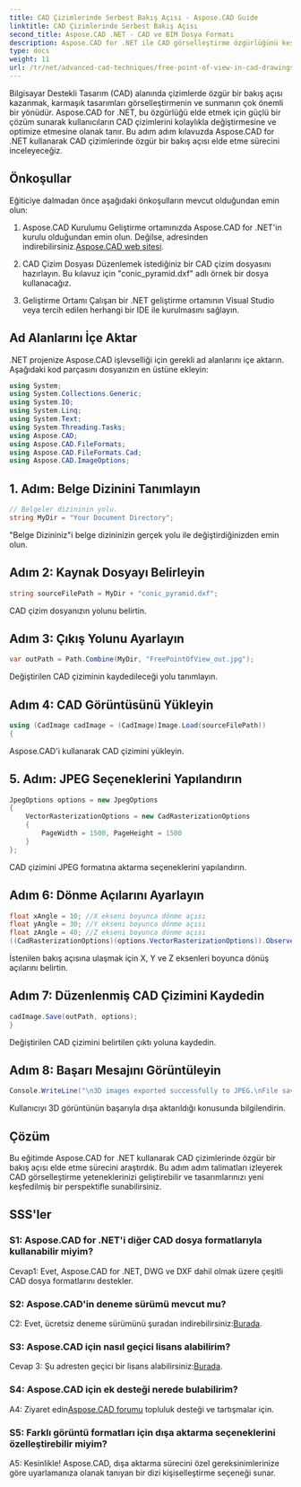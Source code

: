```yaml
---
title: CAD Çizimlerinde Serbest Bakış Açısı - Aspose.CAD Guide
linktitle: CAD Çizimlerinde Serbest Bakış Açısı
second_title: Aspose.CAD .NET - CAD ve BIM Dosya Formatı
description: Aspose.CAD for .NET ile CAD görselleştirme özgürlüğünü keşfedin. Benzersiz bir bakış açısı için adım adım kılavuzumuzu izleyin.
type: docs
weight: 11
url: /tr/net/advanced-cad-techniques/free-point-of-view-in-cad-drawings/
---
```

Bilgisayar Destekli Tasarım (CAD) alanında çizimlerde özgür bir bakış açısı kazanmak, karmaşık tasarımları görselleştirmenin ve sunmanın çok önemli bir yönüdür. Aspose.CAD for .NET, bu özgürlüğü elde etmek için güçlü bir çözüm sunarak kullanıcıların CAD çizimlerini kolaylıkla değiştirmesine ve optimize etmesine olanak tanır. Bu adım adım kılavuzda Aspose.CAD for .NET kullanarak CAD çizimlerinde özgür bir bakış açısı elde etme sürecini inceleyeceğiz.

## Önkoşullar

Eğiticiye dalmadan önce aşağıdaki önkoşulların mevcut olduğundan emin olun:

1. Aspose.CAD Kurulumu
 Geliştirme ortamınızda Aspose.CAD for .NET'in kurulu olduğundan emin olun. Değilse, adresinden indirebilirsiniz.[Aspose.CAD web sitesi](https://releases.aspose.com/cad/net/).

2. CAD Çizim Dosyası
Düzenlemek istediğiniz bir CAD çizim dosyasını hazırlayın. Bu kılavuz için "conic_pyramid.dxf" adlı örnek bir dosya kullanacağız.

3. Geliştirme Ortamı
Çalışan bir .NET geliştirme ortamının Visual Studio veya tercih edilen herhangi bir IDE ile kurulmasını sağlayın.

## Ad Alanlarını İçe Aktar

.NET projenize Aspose.CAD işlevselliği için gerekli ad alanlarını içe aktarın. Aşağıdaki kod parçasını dosyanızın en üstüne ekleyin:

```csharp
using System;
using System.Collections.Generic;
using System.IO;
using System.Linq;
using System.Text;
using System.Threading.Tasks;
using Aspose.CAD;
using Aspose.CAD.FileFormats;
using Aspose.CAD.FileFormats.Cad;
using Aspose.CAD.ImageOptions;
```


## 1. Adım: Belge Dizinini Tanımlayın

```csharp
// Belgeler dizininin yolu.
string MyDir = "Your Document Directory";
```

"Belge Dizininiz"i belge dizininizin gerçek yolu ile değiştirdiğinizden emin olun.

## Adım 2: Kaynak Dosyayı Belirleyin

```csharp
string sourceFilePath = MyDir + "conic_pyramid.dxf";
```

CAD çizim dosyanızın yolunu belirtin.

## Adım 3: Çıkış Yolunu Ayarlayın

```csharp
var outPath = Path.Combine(MyDir, "FreePointOfView_out.jpg");
```

Değiştirilen CAD çiziminin kaydedileceği yolu tanımlayın.

## Adım 4: CAD Görüntüsünü Yükleyin

```csharp
using (CadImage cadImage = (CadImage)Image.Load(sourceFilePath))
{
```

Aspose.CAD'i kullanarak CAD çizimini yükleyin.

## 5. Adım: JPEG Seçeneklerini Yapılandırın

```csharp
JpegOptions options = new JpegOptions
{
    VectorRasterizationOptions = new CadRasterizationOptions
    {
        PageWidth = 1500, PageHeight = 1500
    }
};
```

CAD çizimini JPEG formatına aktarma seçeneklerini yapılandırın.

## Adım 6: Dönme Açılarını Ayarlayın

```csharp
float xAngle = 10; //X ekseni boyunca dönme açısı
float yAngle = 30; //Y ekseni boyunca dönme açısı
float zAngle = 40; //Z ekseni boyunca dönme açısı
((CadRasterizationOptions)(options.VectorRasterizationOptions)).ObserverPoint = new ObserverPoint(xAngle, yAngle, zAngle);
```

İstenilen bakış açısına ulaşmak için X, Y ve Z eksenleri boyunca dönüş açılarını belirtin.

## Adım 7: Düzenlenmiş CAD Çizimini Kaydedin

```csharp
cadImage.Save(outPath, options);
}
```

Değiştirilen CAD çizimini belirtilen çıktı yoluna kaydedin.

## Adım 8: Başarı Mesajını Görüntüleyin

```csharp
Console.WriteLine("\n3D images exported successfully to JPEG.\nFile saved at " + outPath);
```

Kullanıcıyı 3D görüntünün başarıyla dışa aktarıldığı konusunda bilgilendirin.

## Çözüm

Bu eğitimde Aspose.CAD for .NET kullanarak CAD çizimlerinde özgür bir bakış açısı elde etme sürecini araştırdık. Bu adım adım talimatları izleyerek CAD görselleştirme yeteneklerinizi geliştirebilir ve tasarımlarınızı yeni keşfedilmiş bir perspektifle sunabilirsiniz.


## SSS'ler

### S1: Aspose.CAD for .NET'i diğer CAD dosya formatlarıyla kullanabilir miyim?

Cevap1: Evet, Aspose.CAD for .NET, DWG ve DXF dahil olmak üzere çeşitli CAD dosya formatlarını destekler.

### S2: Aspose.CAD'in deneme sürümü mevcut mu?

 C2: Evet, ücretsiz deneme sürümünü şuradan indirebilirsiniz:[Burada](https://releases.aspose.com/).

### S3: Aspose.CAD için nasıl geçici lisans alabilirim?

 Cevap 3: Şu adresten geçici bir lisans alabilirsiniz:[Burada](https://purchase.aspose.com/temporary-license/).

### S4: Aspose.CAD için ek desteği nerede bulabilirim?

 A4: Ziyaret edin[Aspose.CAD forumu](https://forum.aspose.com/c/cad/19) topluluk desteği ve tartışmalar için.

### S5: Farklı görüntü formatları için dışa aktarma seçeneklerini özelleştirebilir miyim?

A5: Kesinlikle! Aspose.CAD, dışa aktarma sürecini özel gereksinimlerinize göre uyarlamanıza olanak tanıyan bir dizi kişiselleştirme seçeneği sunar.